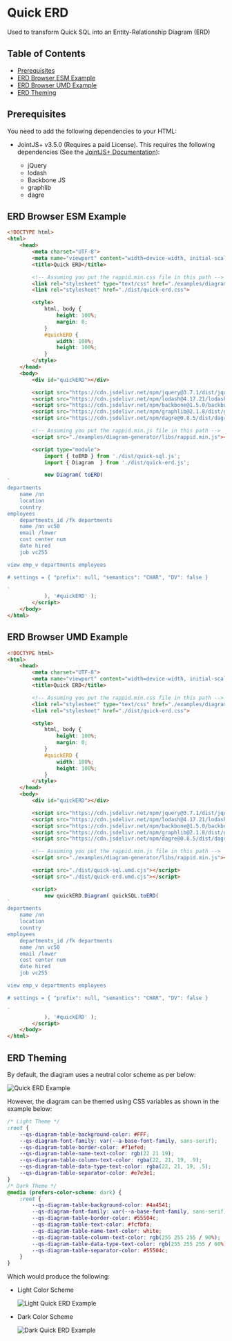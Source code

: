 # Quick ERD <!-- omit in toc -->

Used to transform Quick SQL into an Entity-Relationship Diagram (ERD)

## Table of Contents <!-- omit in toc -->

- [Prerequisites](#prerequisites)
- [ERD Browser ESM Example](#erd-browser-esm-example)
- [ERD Browser UMD Example](#erd-browser-umd-example)
- [ERD Theming](#erd-theming)

## Prerequisites

You need to add the following dependencies to your HTML:

- JointJS+ v3.5.0 (Requires a paid License). This requires the following
    dependencies (See the [JointJS+
    Documentation](https://resources.jointjs.com/docs/rappid/v3.5/index.html)):

    - jQuery
    - lodash
    - Backbone JS
    - graphlib
    - dagre

## ERD Browser ESM Example

<!-- markdownlint-disable MD013 -->
```html
<!DOCTYPE html>
<html>
    <head>
        <meta charset="UTF-8">
        <meta name="viewport" content="width=device-width, initial-scale=1.0">
        <title>Quick ERD</title>

        <!-- Assuming you put the rappid.min.css file in this path -->
        <link rel="stylesheet" type="text/css" href="./examples/diagram-generator/libs/rappid.min.css">
        <link rel="stylesheet" href="./dist/quick-erd.css">

        <style>
            html, body {
                height: 100%;
                margin: 0;
            }
            #quickERD {
                width: 100%;
                height: 100%;
            }
        </style>
    </head>
    <body>
        <div id="quickERD"></div>

        <script src="https://cdn.jsdelivr.net/npm/jquery@3.7.1/dist/jquery.min.js" integrity="sha256-/JqT3SQfawRcv/BIHPThkBvs0OEvtFFmqPF/lYI/Cxo=" crossorigin="anonymous"></script>
        <script src="https://cdn.jsdelivr.net/npm/lodash@4.17.21/lodash.min.js" integrity="sha256-qXBd/EfAdjOA2FGrGAG+b3YBn2tn5A6bhz+LSgYD96k=" crossorigin="anonymous"></script>
        <script src="https://cdn.jsdelivr.net/npm/backbone@1.5.0/backbone-min.min.js"></script>
        <script src="https://cdn.jsdelivr.net/npm/graphlib@2.1.8/dist/graphlib.core.min.js"></script>
        <script src="https://cdn.jsdelivr.net/npm/dagre@0.8.5/dist/dagre.core.min.js"></script>

        <!-- Assuming you put the rappid.min.js file in this path -->
        <script src="./examples/diagram-generator/libs/rappid.min.js"></script>

        <script type="module">
            import { toERD } from './dist/quick-sql.js';
            import { Diagram  } from './dist/quick-erd.js';

            new Diagram( toERD(
`
departments
    name /nn
    location
    country
employees
    departments_id /fk departments
    name /nn vc50
    email /lower
    cost center num
    date hired
    job vc255

view emp_v departments employees

# settings = { "prefix": null, "semantics": "CHAR", "DV": false }

`
            ), '#quickERD' );
        </script>
    </body>
</html>
```
<!-- markdownlint-enable MD013 -->

## ERD Browser UMD Example

<!-- markdownlint-disable MD013 -->
```html
<!DOCTYPE html>
<html>
    <head>
        <meta charset="UTF-8">
        <meta name="viewport" content="width=device-width, initial-scale=1.0">
        <title>Quick ERD</title>

        <!-- Assuming you put the rappid.min.css file in this path -->
        <link rel="stylesheet" type="text/css" href="./examples/diagram-generator/libs/rappid.min.css">
        <link rel="stylesheet" href="./dist/quick-erd.css">

        <style>
            html, body {
                height: 100%;
                margin: 0;
            }
            #quickERD {
                width: 100%;
                height: 100%;
            }
        </style>
    </head>
    <body>
        <div id="quickERD"></div>

        <script src="https://cdn.jsdelivr.net/npm/jquery@3.7.1/dist/jquery.min.js" integrity="sha256-/JqT3SQfawRcv/BIHPThkBvs0OEvtFFmqPF/lYI/Cxo=" crossorigin="anonymous"></script>
        <script src="https://cdn.jsdelivr.net/npm/lodash@4.17.21/lodash.min.js" integrity="sha256-qXBd/EfAdjOA2FGrGAG+b3YBn2tn5A6bhz+LSgYD96k=" crossorigin="anonymous"></script>
        <script src="https://cdn.jsdelivr.net/npm/backbone@1.5.0/backbone-min.min.js"></script>
        <script src="https://cdn.jsdelivr.net/npm/graphlib@2.1.8/dist/graphlib.core.min.js"></script>
        <script src="https://cdn.jsdelivr.net/npm/dagre@0.8.5/dist/dagre.core.min.js"></script>

        <!-- Assuming you put the rappid.min.js file in this path -->
        <script src="./examples/diagram-generator/libs/rappid.min.js"></script>

        <script src="./dist/quick-sql.umd.cjs"></script>
        <script src="./dist/quick-erd.umd.cjs"></script>

        <script>
            new quickERD.Diagram( quickSQL.toERD(
`
departments
    name /nn
    location
    country
employees
    departments_id /fk departments
    name /nn vc50
    email /lower
    cost center num
    date hired
    job vc255

view emp_v departments employees

# settings = { "prefix": null, "semantics": "CHAR", "DV": false }

`
            ), '#quickERD' );
        </script>
    </body>
</html>
```
<!-- markdownlint-enable MD013 -->

## ERD Theming

By default, the diagram uses a neutral color scheme as per below:

![Quick ERD Example](../../assets/quick-erd-example.png)

However, the diagram can be themed using CSS variables as shown in the example below:

```css
/* Light Theme */
:root {
    --qs-diagram-table-background-color: #FFF;
    --qs-diagram-font-family: var(--a-base-font-family, sans-serif);
    --qs-diagram-table-border-color: #f1efed;
    --qs-diagram-table-name-text-color: rgb(22 21 19);
    --qs-diagram-table-column-text-color: rgba(22, 21, 19, .9);
    --qs-diagram-table-data-type-text-color: rgba(22, 21, 19, .5);
    --qs-diagram-table-separator-color: #e7e3e1;
}
/* Dark Theme */
@media (prefers-color-scheme: dark) {
    :root {
        --qs-diagram-table-background-color: #4a4541;
        --qs-diagram-font-family: var(--a-base-font-family, sans-serif);
        --qs-diagram-table-border-color: #55504c;
        --qs-diagram-table-text-color: #fcfbfa;
        --qs-diagram-table-name-text-color: white;
        --qs-diagram-table-column-text-color: rgb(255 255 255 / 90%);
        --qs-diagram-table-data-type-text-color: rgb(255 255 255 / 60%);
        --qs-diagram-table-separator-color: #55504c;
    }
}
```

Which would produce the following:

- Light Color Scheme

    ![Light Quick ERD Example](../../assets/quick-erd-light-example.png)

- Dark Color Scheme

    ![Dark Quick ERD Example](../../assets/quick-erd-dark-example.png)
